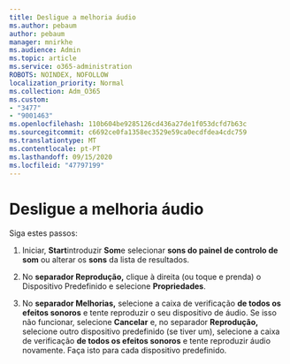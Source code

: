 ```yaml
---
title: Desligue a melhoria áudio
ms.author: pebaum
author: pebaum
manager: mnirkhe
ms.audience: Admin
ms.topic: article
ms.service: o365-administration
ROBOTS: NOINDEX, NOFOLLOW
localization_priority: Normal
ms.collection: Adm_O365
ms.custom:
- "3477"
- "9001463"
ms.openlocfilehash: 110b604be9285126cd436a27de1f053dcfd7b63c
ms.sourcegitcommit: c6692ce0fa1358ec3529e59ca0ecdfdea4cdc759
ms.translationtype: MT
ms.contentlocale: pt-PT
ms.lasthandoff: 09/15/2020
ms.locfileid: "47797199"
---
```

# <a name="turn-off-audio-enhancement"></a>Desligue a melhoria áudio

Siga estes passos:

1. Iniciar, **Start**introduzir **Som**e selecionar **sons do painel de controlo de som** ou alterar os **sons** da lista de resultados.

2. No **separador Reprodução,** clique à direita (ou toque e prenda) o Dispositivo Predefinido e selecione **Propriedades**.

3. No **separador Melhorias,** selecione a caixa de verificação **de todos os efeitos sonoros** e tente reproduzir o seu dispositivo de áudio. Se isso não funcionar, selecione **Cancelar** e, no separador **Reprodução,** selecione outro dispositivo predefinido (se tiver um), selecione a caixa de verificação **de todos os efeitos sonoros** e tente reproduzir áudio novamente. Faça isto para cada dispositivo predefinido.
